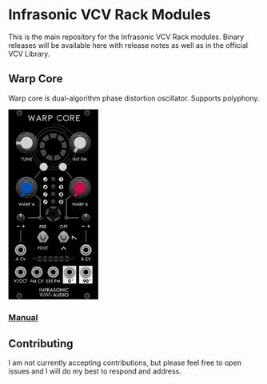 # Infrasonic VCV Rack Modules

This is the main repository for the Infrasonic VCV Rack modules.
Binary releases will be available here with release notes as well as in the official VCV Library.

## Warp Core

Warp core is dual-algorithm phase distortion oscillator. Supports polyphony.

<img src="doc/WarpCore/res/warp-core.png" width="180">

### [Manual](doc/WarpCore/manual.md)

## Contributing

I am not currently accepting contributions, but please feel free to open issues and I will do my best to respond and address.
